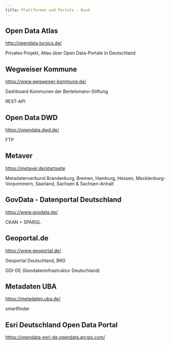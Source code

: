 ```yaml
---
title: Plattformen und Portale - Bund
---
```


## Open Data Atlas

http://opendata.tursics.de/

Privates Projekt, Atlas über Open Data-Portale in Deutschland

## Wegweiser Kommune

https://www.wegweiser-kommune.de/

Dashboard Kommunen der Bertelsmann-Stiftung

REST-API

## Open Data DWD

https://opendata.dwd.de/

FTP

## Metaver

https://metaver.de/startseite

Metadatenverbund Brandenburg, Bremen, Hamburg, Hessen, Mecklenburg-Vorpommern,
Saarland, Sachsen & Sachsen-Anhalt

## GovData - Datenportal Deutschland

https://www.govdata.de/

CKAN + SPARQL

## Geoportal.de

https://www.geoportal.de/

Geoportal Deutschland, BKG

GDI-DE (Geodateninfrastruktur Deutschland)

## Metadaten UBA

https://metadaten.uba.de/

smartfinder

## Esri Deutschland Open Data Portal

https://opendata-esri-de.opendata.arcgis.com/
